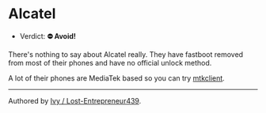# Alcatel

- Verdict: **⛔ Avoid!**

There's nothing to say about Alcatel really. They have fastboot removed from most of their phones and have no official unlock method.

 A lot of their phones are MediaTek based so you can try [mtkclient](https://github.com/bkerler/mtkclient). 

***
Authored by [Ivy / Lost-Entrepreneur439](https://github.com/Lost-Entrepreneur439).<br/>